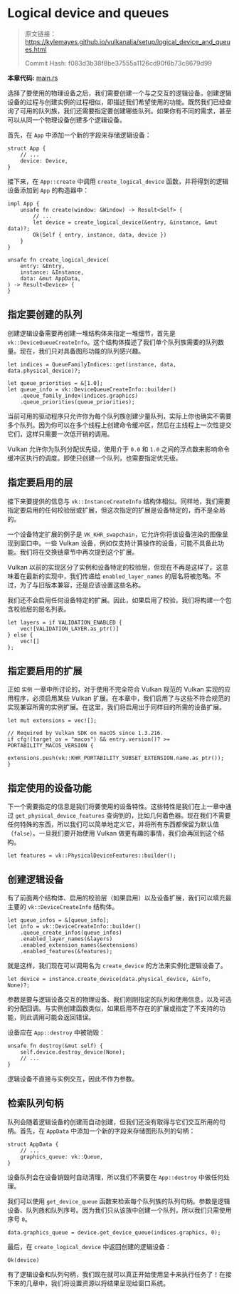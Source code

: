 # Logical device and queues

> 原文链接：<https://kylemayes.github.io/vulkanalia/setup/logical_device_and_queues.html>
> 
> Commit Hash: f083d3b38f8be37555a1126cd90f6b73c8679d99

**本章代码:** [main.rs](https://github.com/KyleMayes/vulkanalia/tree/master/tutorial/src/04_logical_device.rs)

选择了要使用的物理设备之后，我们需要创建一个与之交互的逻辑设备。创建逻辑设备的过程与创建实例的过程相似，即描述我们希望使用的功能。既然我们已经查询了可用的队列族，我们还需要指定要创建哪些队列。如果你有不同的需求，甚至可以从同一个物理设备创建多个逻辑设备。

首先，在 `App` 中添加一个新的字段来存储逻辑设备：

```rust,noplaypen
struct App {
    // ...
    device: Device,
}
```

接下来，在 `App::create` 中调用 `create_logical_device` 函数，并将得到的逻辑设备添加到 `App` 的构造器中：

```rust,noplaypen
impl App {
    unsafe fn create(window: &Window) -> Result<Self> {
        // ...
        let device = create_logical_device(&entry, &instance, &mut data)?;
        Ok(Self { entry, instance, data, device })
    }
}

unsafe fn create_logical_device(
    entry: &Entry,
    instance: &Instance,
    data: &mut AppData,
) -> Result<Device> {
}
```

## 指定要创建的队列

创建逻辑设备需要再创建一堆结构体来指定一堆细节，首先是 `vk::DeviceQueueCreateInfo`。这个结构体描述了我们单个队列族需要的队列数量。现在，我们只对具备图形功能的队列感兴趣。

```rust,noplaypen
let indices = QueueFamilyIndices::get(instance, data, data.physical_device)?;

let queue_priorities = &[1.0];
let queue_info = vk::DeviceQueueCreateInfo::builder()
    .queue_family_index(indices.graphics)
    .queue_priorities(queue_priorities);
```

当前可用的驱动程序只允许你为每个队列族创建少量队列，实际上你也确实不需要多个队列。因为你可以在多个线程上创建命令缓冲区，然后在主线程上一次性提交它们，这样只需要一次低开销的调用。

Vulkan 允许你为队列分配优先级，使用介于 `0.0` 和 `1.0` 之间的浮点数来影响命令缓冲区执行的调度。即使只创建一个队列，也需要指定优先级。

## 指定要启用的层

接下来要提供的信息与 `vk::InstanceCreateInfo` 结构体相似。同样地，我们需要指定要启用的任何校验层或扩展，但这次指定的扩展是设备特定的，而不是全局的。

一个设备特定扩展的例子是 `VK_KHR_swapchain`，它允许你将该设备渲染的图像呈现到窗口中。一些 Vulkan 设备，例如仅支持计算操作的设备，可能不具备此功能。我们将在交换链章节中再次提到这个扩展。

Vulkan 以前的实现区分了实例和设备特定的校验层，但现在不再是这样了。这意味着在最新的实现中，我们传递给 `enabled_layer_names` 的层名将被忽略。不过，为了与旧版本兼容，还是应该设置这些名称。

我们还不会启用任何设备特定的扩展。因此，如果启用了校验，我们将构建一个包含校验层的层名列表。

```rust,noplaypen
let layers = if VALIDATION_ENABLED {
    vec![VALIDATION_LAYER.as_ptr()]
} else {
    vec![]
};
```

## 指定要启用的扩展

正如 `实例` 一章中所讨论的，对于使用不完全符合 Vulkan 规范的 Vulkan 实现的应用程序，必须启用某些 Vulkan 扩展。在本章中，我们启用了与这些不符合规范的实现兼容所需的实例扩展。在这里，我们将启用出于同样目的所需的设备扩展。

```rust,noplaypen
let mut extensions = vec![];

// Required by Vulkan SDK on macOS since 1.3.216.
if cfg!(target_os = "macos") && entry.version()? >= PORTABILITY_MACOS_VERSION {
    extensions.push(vk::KHR_PORTABILITY_SUBSET_EXTENSION.name.as_ptr());
}
```

## 指定使用的设备功能

下一个需要指定的信息是我们将要使用的设备特性。这些特性是我们在上一章中通过 `get_physical_device_features` 查询到的，比如几何着色器。现在我们不需要任何特殊的东西，所以我们可以简单地定义它，并将所有东西都保留为默认值（`false`）。一旦我们要开始使用 Vulkan 做更有趣的事情，我们会再回到这个结构。

```rust,noplaypen
let features = vk::PhysicalDeviceFeatures::builder();
```

## 创建逻辑设备

有了前面两个结构体、启用的校验层（如果启用）以及设备扩展，我们可以填充最主要的 `vk::DeviceCreateInfo` 结构体。

```rust,noplaypen
let queue_infos = &[queue_info];
let info = vk::DeviceCreateInfo::builder()
    .queue_create_infos(queue_infos)
    .enabled_layer_names(&layers)
    .enabled_extension_names(&extensions)
    .enabled_features(&features);
```

就是这样，我们现在可以调用名为 `create_device` 的方法来实例化逻辑设备了。

```rust,noplaypen
let device = instance.create_device(data.physical_device, &info, None)?;
```

参数是要与逻辑设备交互的物理设备、我们刚刚指定的队列和使用信息，以及可选的分配回调。与实例创建函数类似，如果启用不存在的扩展或指定了不支持的功能，则此调用可能会返回错误。

设备应在 `App::destroy` 中被销毁：

```rust,noplaypen
unsafe fn destroy(&mut self) {
    self.device.destroy_device(None);
    // ...
}
```

逻辑设备不直接与实例交互，因此不作为参数。

## 检索队列句柄

队列会随着逻辑设备的创建而自动创建，但我们还没有取得与它们交互所用的句柄。首先，在 `AppData` 中添加一个新的字段来存储图形队列的句柄：

```rust,noplaypen
struct AppData {
    // ...
    graphics_queue: vk::Queue,
}
```

设备队列会在设备销毁时自动清理，所以我们不需要在 `App::destroy` 中做任何处理。

我们可以使用 `get_device_queue` 函数来检索每个队列族的队列句柄。参数是逻辑设备、队列族和队列序号。因为我们只从该族中创建一个队列，所以我们只需使用序号 `0`。

```rust,noplaypen
data.graphics_queue = device.get_device_queue(indices.graphics, 0);
```

最后，在 `create_logical_device` 中返回创建的逻辑设备：

```rust,noplaypen
Ok(device)
```

有了逻辑设备和队列句柄，我们现在就可以真正开始使用显卡来执行任务了！在接下来的几章中，我们将设置资源以将结果呈现给窗口系统。
